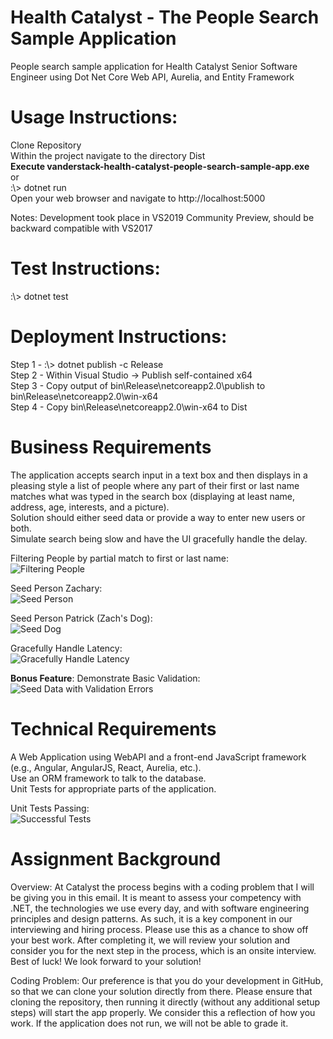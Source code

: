 # Health Catalyst - The People Search Sample Application
People search sample application for Health Catalyst Senior Software Engineer using Dot Net Core Web API, Aurelia, and Entity Framework

# Usage Instructions:
Clone Repository  
Within the project navigate to the directory Dist  
**Execute vanderstack-health-catalyst-people-search-sample-app.exe**  
or  
:\\> dotnet run  
Open your web browser and navigate to http://localhost:5000  
  
    
Notes: Development took place in VS2019 Community Preview, should be backward compatible with VS2017  
  
# Test Instructions:  
:\\> dotnet test  
  
# Deployment Instructions:
Step 1 - :\\> dotnet publish -c Release  
Step 2 - Within Visual Studio -> Publish self-contained x64  
Step 3 - Copy output of bin\Release\netcoreapp2.0\publish to bin\Release\netcoreapp2.0\win-x64  
Step 4 - Copy bin\Release\netcoreapp2.0\win-x64 to Dist  

# Business Requirements

The application accepts search input in a text box and then displays in a pleasing style a list of people where any part of their first or last name matches what was typed in the search box (displaying at least name, address, age, interests, and a picture).  
Solution should either seed data or provide a way to enter new users or both.  
Simulate search being slow and have the UI gracefully handle the delay.  
  
Filtering People by partial match to first or last name:  
![Filtering People](https://raw.githubusercontent.com/vanderstack/VanderStackHealthCatalyst/master/HealthCatalystPeopleSearch/static/Demo/filter.gif)  
  
Seed Person Zachary:  
![Seed Person](https://raw.githubusercontent.com/vanderstack/VanderStackHealthCatalyst/master/HealthCatalystPeopleSearch/static/Demo/seed-zach.gif)  
  
Seed Person Patrick (Zach's Dog):  
![Seed Dog](https://raw.githubusercontent.com/vanderstack/VanderStackHealthCatalyst/master/HealthCatalystPeopleSearch/static/Demo/seed-patrick.gif)  
  
Gracefully Handle Latency:  
![Gracefully Handle Latency](https://raw.githubusercontent.com/vanderstack/VanderStackHealthCatalyst/master/HealthCatalystPeopleSearch/static/Demo/latency.gif)  
  
**Bonus Feature**: Demonstrate Basic Validation:  
![Seed Data with Validation Errors](https://raw.githubusercontent.com/vanderstack/VanderStackHealthCatalyst/master/HealthCatalystPeopleSearch/static/Demo/validation.gif)  
  
# Technical Requirements

A Web Application using WebAPI and a front-end JavaScript framework (e.g., Angular, AngularJS, React, Aurelia, etc.).  
Use an ORM framework to talk to the database.  
Unit Tests for appropriate parts of the application.  
  
Unit Tests Passing:  
![Successful Tests](https://raw.githubusercontent.com/vanderstack/VanderStackHealthCatalyst/master/HealthCatalystPeopleSearch/static/Demo/tests.gif)  
  
# Assignment Background

Overview:
At Catalyst the process begins with a coding problem that I will be giving you in this email.  It is meant to assess your competency with .NET, the technologies we use every day, and with software engineering principles and design patterns. As such, it is a key component in our interviewing and hiring process.  Please use this as a chance to show off your best work. After completing it, we will review your solution and consider you for the next step in the process, which is an onsite interview.  Best of luck! We look forward to your solution!

Coding Problem:
Our preference is that you do your development in GitHub, so that we can clone your solution directly from there. Please ensure that cloning the repository, then running it directly (without any additional setup steps) will start the app properly. We consider this a reflection of how you work. If the application does not run, we will not be able to grade it.